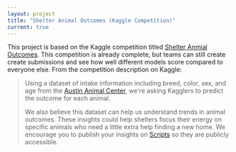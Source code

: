 ```yaml
---
layout: project
title: "Shelter Animal Outcomes (Kaggle Competition)"
current: true
---
```


This project is based on the Kaggle competition titled [Shelter Anmial Outcomes](https://www.kaggle.com/c/shelter-animal-outcomes). This competition is already complete, but teams can still create create submissions and see how well different models score compared to everyone else. From the competition description on Kaggle:

> Using a dataset of intake information including breed, color, sex, and age from the [Austin Animal Center](http://www.austintexas.gov/department/aac), we're asking Kagglers to predict the outcome for each animal.
>
> We also believe this dataset can help us understand trends in animal outcomes. These insights could help shelters focus their energy on specific animals who need a little extra help finding a new home. We encourage you to publish your insights on [Scripts](https://www.kaggle.com/c/shelter-animal-outcomes/kernels) so they are publicly accessible.
